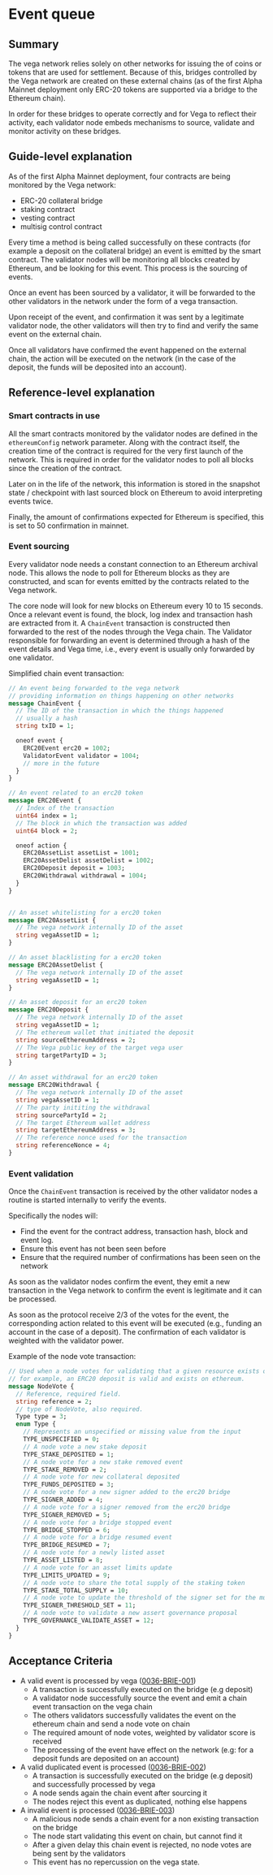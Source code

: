 # Event queue

## Summary

The vega network relies solely on other networks for issuing the of coins or tokens that are used for settlement. Because of this, bridges controlled by the Vega network are created on these external chains (as of the first Alpha Mainnet deployment only ERC-20 tokens are supported via a bridge to the Ethereum chain).

In order for these bridges to operate correctly and for Vega to reflect their activity, each validator node embeds mechanisms to source, validate and monitor activity on these bridges.

## Guide-level explanation

As of the first Alpha Mainnet deployment, four contracts are being monitored by the Vega network:

- ERC-20 collateral bridge
- staking contract
- vesting contract
- multisig control contract

Every time a method is being called successfully on these contracts (for example a deposit on the collateral bridge) an event is emitted by the smart contract. The validator nodes will be monitoring all blocks created by Ethereum, and be looking for this event. This process is the sourcing of events.

Once an event has been sourced by a validator, it will be forwarded to the other validators in the network under the form of a vega transaction.

Upon receipt of the event, and confirmation it was sent by a legitimate validator node, the other validators will then try to find and verify the same event on the external chain.

Once all validators have confirmed the event happened on the external chain, the action will be executed on the network (in the case of the deposit, the funds will be deposited into an account).

## Reference-level explanation

### Smart contracts in use

All the smart contracts monitored by the validator nodes are defined in the `ethereumConfig` network parameter. Along with the contract itself, the creation time of the contract is required for the very first launch of the network. This is required in order for the validator nodes to poll all blocks since the creation of the contract.

Later on in the life of the network, this information is stored in the snapshot state / checkpoint with last sourced block on Ethereum to avoid interpreting events twice.

Finally, the amount of confirmations expected for Ethereum is specified, this is set to 50 confirmation in mainnet.

### Event sourcing

Every validator node needs a constant connection to an Ethereum archival node. This allows the node to poll for Ethereum blocks as they are constructed, and scan for events emitted by the contracts related to the Vega network.

The core node will look for new blocks on Ethereum every 10 to 15 seconds. Once a relevant event is found, the block, log index and transaction hash are extracted from it. A `ChainEvent` transaction is constructed then forwarded to the rest of the nodes through the Vega chain. The Validator responsible for forwarding an event is determined through a hash of the event details and Vega time, i.e., every event is usually only forwarded by one validator.

Simplified chain event transaction:

```proto
// An event being forwarded to the vega network
// providing information on things happening on other networks
message ChainEvent {
  // The ID of the transaction in which the things happened
  // usually a hash
  string txID = 1;

  oneof event {
    ERC20Event erc20 = 1002;
    ValidatorEvent validator = 1004;
    // more in the future
  }
}

// An event related to an erc20 token
message ERC20Event {
  // Index of the transaction
  uint64 index = 1;
  // The block in which the transaction was added
  uint64 block = 2;

  oneof action {
    ERC20AssetList assetList = 1001;
    ERC20AssetDelist assetDelist = 1002;
    ERC20Deposit deposit = 1003;
    ERC20Withdrawal withdrawal = 1004;
  }
}


// An asset whitelisting for a erc20 token
message ERC20AssetList {
  // The vega network internally ID of the asset
  string vegaAssetID = 1;
}

// An asset blacklisting for a erc20 token
message ERC20AssetDelist {
  // The vega network internally ID of the asset
  string vegaAssetID = 1;
}

// An asset deposit for an erc20 token
message ERC20Deposit {
  // The vega network internally ID of the asset
  string vegaAssetID = 1;
  // The ethereum wallet that initiated the deposit
  string sourceEthereumAddress = 2;
  // The Vega public key of the target vega user
  string targetPartyID = 3;
}

// An asset withdrawal for an erc20 token
message ERC20Withdrawal {
  // The vega network internally ID of the asset
  string vegaAssetID = 1;
  // The party inititing the withdrawal
  string sourcePartyId = 2;
  // The target Ethereum wallet address
  string targetEthereumAddress = 3;
  // The reference nonce used for the transaction
  string referenceNonce = 4;
}
```

### Event validation

Once the `ChainEvent` transaction is received by the other validator nodes a routine is started internally to verify the events.

Specifically the nodes will:

- Find the event for the contract address, transaction hash, block and event log.
- Ensure this event has not been seen before
- Ensure that the required number of confirmations has been seen on the network

As soon as the validator nodes confirm the event, they emit a new transaction in the Vega network to confirm the event is legitimate and it can be processed.

As soon as the protocol receive 2/3 of the votes for the event, the corresponding action related to this event will be executed (e.g., funding an account in the case of a deposit). The confirmation of each validator is weighted with the validator power.

Example of the node vote transaction:

```proto
// Used when a node votes for validating that a given resource exists or is valid,
// for example, an ERC20 deposit is valid and exists on ethereum.
message NodeVote {
  // Reference, required field.
  string reference = 2;
  // type of NodeVote, also required.
  Type type = 3;
  enum Type {
    // Represents an unspecified or missing value from the input
    TYPE_UNSPECIFIED = 0;
    // A node vote a new stake deposit
    TYPE_STAKE_DEPOSITED = 1;
    // A node vote for a new stake removed event
    TYPE_STAKE_REMOVED = 2;
    // A node vote for new collateral deposited
    TYPE_FUNDS_DEPOSITED = 3;
    // A node vote for a new signer added to the erc20 bridge
    TYPE_SIGNER_ADDED = 4;
    // A node vote for a signer removed from the erc20 bridge
	TYPE_SIGNER_REMOVED = 5;
    // A node vote for a bridge stopped event
    TYPE_BRIDGE_STOPPED = 6;
    // A node vote for a bridge resumed event
    TYPE_BRIDGE_RESUMED = 7;
    // A node vote for a newly listed asset
    TYPE_ASSET_LISTED = 8;
    // A node vote for an asset limits update
    TYPE_LIMITS_UPDATED = 9;
    // A node vote to share the total supply of the staking token
    TYPE_STAKE_TOTAL_SUPPLY = 10;
    // A node vote to update the threshold of the signer set for the multisig contract
    TYPE_SIGNER_THRESHOLD_SET = 11;
    // A node vote to validate a new assert governance proposal
    TYPE_GOVERNANCE_VALIDATE_ASSET = 12;
  }
}
```

## Acceptance Criteria

- A valid event is processed by vega (<a name="0036-BRIE-001" href="#0036-BRIE-001">0036-BRIE-001</a>)
  - A transaction is successfully executed on the bridge (e.g deposit)
  - A validator node successfully source the event and emit a chain event transaction on the vega chain
  - The others validators successfully validates the event on the ethereum chain and send a node vote on chain
  - The required amount of node votes, weighted by validator score is received
  - The processing of the event have effect on the network (e.g: for a deposit funds are deposited on an account)
- A valid duplicated event is processed (<a name="0036-BRIE-002" href="#0036-BRIE-002">0036-BRIE-002</a>)
  - A transaction is successfully executed on the bridge (e.g deposit) and successfully processed by vega
  - A node sends again the chain event after sourcing it
  - The nodes reject this event as duplicated, nothing else happens
- A invalid event is processed (<a name="0036-BRIE-003" href="#0036-BRIE-003">0036-BRIE-003</a>)
  - A malicious node sends a chain event for a non existing transaction on the bridge
  - The node start validating this event on chain, but cannot find it
  - After a given delay this chain event is rejected, no node votes are being sent by the validators
  - This event has no repercussion on the vega state.
